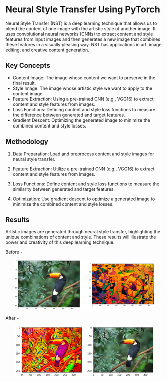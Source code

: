 # Neural Style Transfer Using PyTorch

Neural Style Transfer (NST) is a deep learning technique that allows us to blend the content of one image with the artistic style of another image. It uses convolutional neural networks (CNNs) to extract content and style features from input images and then generates a new image that combines these features in a visually pleasing way. NST has applications in art, image editing, and creative content generation.

## Key Concepts

- Content Image: The image whose content we want to preserve in the final result.
- Style Image: The image whose artistic style we want to apply to the content image.
- Feature Extraction: Using a pre-trained CNN (e.g., VGG16) to extract content and style features from images.
- Loss Functions: Defining content and style loss functions to measure the difference between generated and target features.
- Gradient Descent: Optimizing the generated image to minimize the combined content and style losses.

## Methodology

1. Data Preparation: Load and preprocess content and style images for neural style transfer.

2. Feature Extraction: Utilize a pre-trained CNN (e.g., VGG16) to extract content and style features from images.

3. Loss Functions: Define content and style loss functions to measure the similarity between generated and target features.

4. Optimization: Use gradient descent to optimize a generated image to minimize the combined content and style losses.

## Results 

Artistic images are generated through neural style transfer, highlighting the unique combinations of content and style. These results will illustrate the power and creativity of this deep learning technique.

Before -

<div align = "center">
<kbd>
<img src="images/image.png" alt="alt text" width="450"/>
</kbd>
</div>

After - 

<div align = "center">
<kbd>
<img src="images/image-1.png" alt="alt text" width="450"/>
</kbd>
</div>
